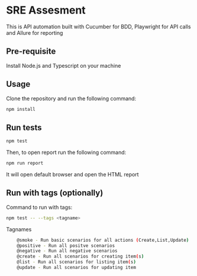 # SRE Assesment
This is API automation built with Cucumber for BDD, Playwright for API calls and Allure for reporting

## Pre-requisite
Install Node.js and Typescript on your machine

## Usage

Clone the repository and run the following command:

```sh
npm install
```

## Run tests

```sh
npm test
```

Then, to open report run the following command:

```sh
npm run report
```

It will open default browser and open the HTML report


## Run with tags (optionally)

Command to run with tags: 
```sh
npm test -- --tags <tagname>    
```

Tagnames
```sh
    @smoke - Run basic scenarios for all actions (Create,List,Update)
    @positive - Run all positve scenarios
    @negative - Run all negative scenarios
    @create - Run all scenarios for creating item(s)
    @list - Run all scenarios for listing item(s)
    @update - Run all scenarios for updating item
```
